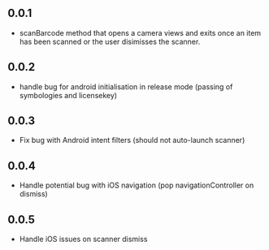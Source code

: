 ## 0.0.1

* scanBarcode method that opens a camera views and exits once an item has been scanned or the user disimisses the scanner.

## 0.0.2

* handle bug for android initialisation in release mode (passing of symbologies and licensekey)

## 0.0.3

* Fix bug with Android intent filters (should not auto-launch scanner)

## 0.0.4

* Handle potential bug with iOS navigation (pop navigationController on dismiss)

## 0.0.5

* Handle iOS issues on scanner dismiss
